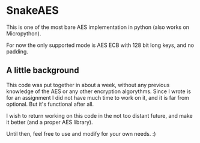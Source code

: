 # SnakeAES

This is one of the most bare AES implementation in python (also works on Micropython). 

For now the only supported mode is AES ECB with 128 bit long keys, and no padding. 

A little background
-------------------

This code was put together in about a week, without any previous knowledge of the AES or any other encryption algorythms.
Since I wrote is for an assignment I did not have much time to work on it, and it is far from optional. But it's functional after all.

I wish to return working on this code in the not too distant future, and make it better (and a proper AES library).

Until then, feel free to use and modify for your own needs. :)
